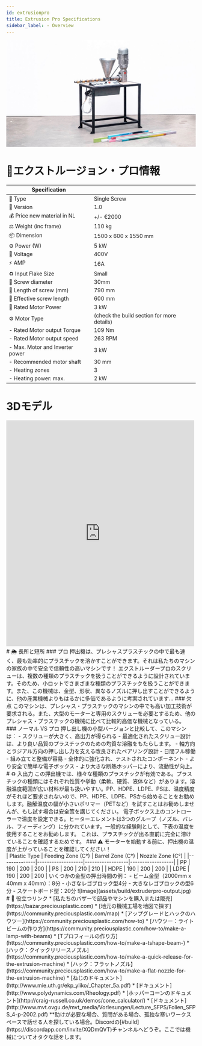 ```yaml
--- 
id: extrusionpro 
title: Extrusion Pro Specifications 
sidebar_label: - Overview 
--- 
```

<style> 
:root { 
  --highlight: #f29094; 
  --hover: #f29094; 
} 
</style> 
![Extruder Pro](assets/build/extruderpro.jpg) 
# 📓エクストルージョン・プロ情報 
| Specification    |     | 
|----------|-------------| 
| 📓 Type   |     Single Screw   | 
| 💎 Version   |     1.0   | 
| 💰 Price new material in NL |  +/- €2000 | 
| ⚖️ Weight (inc frame) |   110 kg   | 
| 📦 Dimension   | 1500 x 600 x 1550 mm| 
| ⚙️ Power (W) | 5 kW| 
| 🔌 Voltage | 400V| 
| ⚡️ AMP | 16A| 
| ♻️ Input Flake Size  | Small  | 
| 🔩 Screw diameter | 30mm| 
| 🔩 Length of screw (mm) | 790 mm | 
| 🔩 Effective screw length | 600 mm | 
| 🔩 Rated Motor Power | 3 kW | 
| ⚙️ Motor Type   |    (check the build section for more details)   | 
| - Rated Motor output Torque |  109 Nm | 
| - Rated Motor output speed |   263 RPM   | 
| - Max. Motor and Inverter power   | 3 kW| 
| - Recommended motor shaft   | 30 mm| 
| - Heating zones   | 3 | 
| - Heating power: max.   | 2 kW| 
# 3Dモデル 
<iframe width="500" height="600" src="https://b2b.partcommunity.com/community/partcloud/embedded.html?route=embedded-viewer&name=Extruder+Pro+v1&model_id=96617&portal=b2b&noAutoload=true&autoRotate=false&hideMenu=true&topColor=%23FFFFFF&bottomColor=%23ffffff&cameraParams=false&varsettransfer=" frameborder="0" id="EmbeddedView-Iframe-96617" allowfullscreen></iframe> 
# 🌦 長所と短所 
### プロ 
押出機は、プレシャスプラスチックの中で最も速く、最も効率的にプラスチックを溶かすことができます。それは私たちのマシンの家族の中で安全で信頼性の高いマシンです！ 
エクストルーダープロのスクリューは、複数の種類のプラスチックを扱うことができるように設計されています。そのため、小ロットでさまざまな種類のプラスチックを扱うことができます。また、この機械は、金型、形状、異なるノズルに押し出すことができるように、他の産業機械よりもはるかに多価であるように考案されています... 
### 欠点 
このマシンは、プレシャス・プラスチックのマシンの中でも高い加工技術が要求される。また、大型のモーターと専用のスクリューを必要とするため、他のプレシャス・プラスチックの機械に比べて比較的高価な機械となっている。 
### ノーマル VS プロ 
押し出し機の小型バージョンと比較して、このマシンは： 
- スクリューが大きく、高出力が得られる 
- 最適化されたスクリュー設計は、より良い品質のプラスチックのための均質な溶融をもたらします。 
- 軸方向とラジアル方向の押し出し力を支える改良されたベアリング設計 
- 日間フル稼働 
- 組み立てと整備が容易 
- 全体的に強化され、テストされたコンポーネント 
- より安全で簡単な電子ボックス 
- より大きな断熱ホッパーにより、流動性が向上。 
# ♻️ 入出力 
この押出機では、様々な種類のプラスチックが有効である。プラスチックの種類にはそれぞれ性質や挙動（柔軟、硬質、液体など）があります。溶融温度範囲が広い材料が最も扱いやすい。PP、HDPE、LDPE、PSは、温度精度がそれほど要求されないので、PP、HDPE、LDPE、PSから始めることをお勧めします。融解温度の幅が小さいポリマー（PETなど）を試すことはお勧めしませんが、もし試す場合は安全策を講じてください。 
電子ボックス上のコントローラーで温度を設定できる。ヒーターエレメントは3つのグループ（ノズル、バレル、フィーディング）に分かれています。一般的な経験則として、下表の温度を使用することをお勧めします。  これは、プラスチックが出る直前に完全に溶けていることを確認するためです。 
### ⚠️ モーターを始動する前に、押出機の温度が上がっていることを確認してください！ 
<br> 
| Plastic Type | Feeding Zone (C°) | Barrel Zone (C°) | Nozzle Zone (C°) | 
|--------------|-------------------|------------------|------------------| 
| PP           | 190               | 200              | 200              | 
| PS           | 200               | 210              | 210              | 
| HDPE         | 190               | 200              | 200              | 
| LDPE         | 190               | 200              | 200              | 
いくつかの金型の押出時間の例： 
- ビーム金型（2000mm x 40mm x 40mm）：8分 
- 小さなレゴブロック型4分 
- 大きなレゴブロックの型6分 
- スケートボード型：20分 
![Image](assets/build/extruderpro-output.jpg) 
# 🙌 役立つリンク 
* [私たちのバザーで部品やマシンを購入または販売](https://bazar.preciousplastic.com) 
* [地元の機械工場を地図で探す](https://community.preciousplastic.com/map) 
* [アップグレードとハックのハウツー](https://community.preciousplastic.com/how-to) 
* [ハウツー：ライトビームの作り方](https://community.preciousplastic.com/how-to/make-a-lamp-with-beams) 
* [Tプロフィールの作り方](https://community.preciousplastic.com/how-to/make-a-tshape-beam-) 
* [ハック：クイックリリースノズル](https://community.preciousplastic.com/how-to/make-a-quick-release-for-the-extrusion-machine) 
* [ハック：フラットノズル】(https://community.preciousplastic.com/how-to/make-a-flat-nozzle-for-the-extrusion-machine) 
* [ねじのドキュメント](http://www.mie.uth.gr/ekp_yliko/_Chapter_5a.pdf) 
* [ドキュメント](http://www.polydynamics.com/Rheology.pdf) 
* [ホッパーコーンのドキュメント](http://craig-russell.co.uk/demos/cone_calculator/) 
* [ドキュメント](http://www.mvt.ovgu.de/mvt_media/Vorlesungen/Lecture_SFPS/Folien_SFPS_4-p-2002.pdf) 
**助けが必要な場合、質問がある場合、孤独な寒いワークスペースで話せる人を探している場合。Discordの[#build](https://discordapp.com/invite/XQDmQVT)チャンネルへどうぞ。ここでは機械についてオタクな話をします。 
